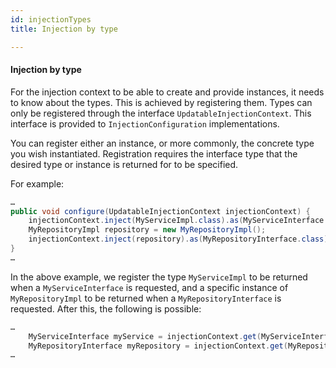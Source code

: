 ```yaml
---
id: injectionTypes
title: Injection by type

---
```


#### Injection by type


For the injection context to be able to create and provide instances, it needs to know about the types. This is achieved by registering them. Types can only be registered through the interface `UpdatableInjectionContext`. This interface is provided to `InjectionConfiguration` implementations.

You can register either an instance, or more commonly, the concrete type you wish instantiated. Registration requires the interface type that the desired type or instance is returned for to be specified.

For example:

```java
…
public void configure(UpdatableInjectionContext injectionContext) {
	injectionContext.inject(MyServiceImpl.class).as(MyServiceInterface.class);
	MyRepositoryImpl repository = new MyRepositoryImpl();
	injectionContext.inject(repository).as(MyRepositoryInterface.class);
}
…
```

In the above example, we register the type `MyServiceImpl` to be returned when a `MyServiceInterface` is requested, and a specific instance of `MyRepositoryImpl` to be returned when a `MyRepositoryInterface` is requested.
After this, the following is possible:

```java
…
	MyServiceInterface myService = injectionContext.get(MyServiceInterface.class);
	MyRepositoryInterface myRepository = injectionContext.get(MyRepositoryInterface.class);
…
```